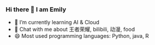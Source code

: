 ### Hi there 👋 I am Emily

<!--
**Lychee030/Lychee030** is a ✨ _special_ ✨ repository because its `README.md` (this file) appears on your GitHub profile.

Here are some ideas to get you started:

- 🔭 I’m currently working on ...
- 🌱 I’m currently learning ...
- 👯 I’m looking to collaborate on ...
- 🤔 I’m looking for help with ...
- 💬 Ask me about ...
- 📫 How to reach me: ...
- 😄 Pronouns: ...
- ⚡ Fun fact: ...
-->

- 🌱 I’m currently learning AI & Cloud
- 💬 Chat with me about 王者荣耀, bilibili, 动漫, food
- 😄 Most used programming languages: Python, java, R
